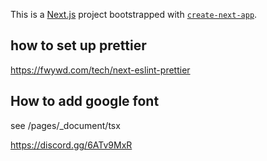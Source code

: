 This is a [Next.js](https://nextjs.org/) project bootstrapped with [`create-next-app`](https://github.com/vercel/next.js/tree/canary/packages/create-next-app).


## how to set up prettier
https://fwywd.com/tech/next-eslint-prettier

## How to add google font

see /pages/_document/tsx

https://discord.gg/6ATv9MxR